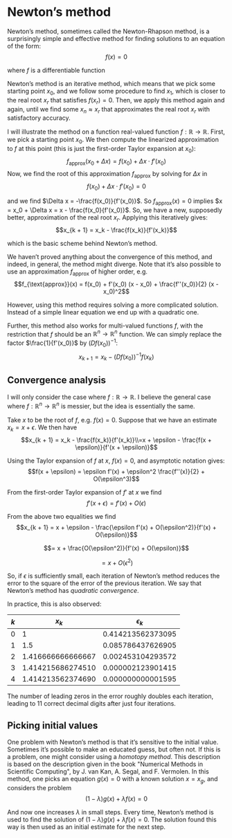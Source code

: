 ﻿# Newton’s method

Newton’s method, sometimes called the Newton-Rhapson method, is a surprisingly simple and effective method for finding solutions to an equation of the form:
$$f(x) = 0$$

where $f$ is a differentiable function

Newton’s method is an iterative method, which means that we pick some starting point $x_0$, and we follow some procedure to find $x_1$, which is closer to the real root $x_r$ that satisfies $f(x_r) = 0$. Then, we apply this method again and again, until we find some $x_n \approx x_r$ that approximates the real root $x_r$ with satisfactory accuracy.

I will illustrate the method on a function real-valued function $f : \mathbb{R} \rightarrow \mathbb{R}$. First, we pick a starting point $x_0$. We then compute the linearized approximation to $f$ at this point (this is just the first-order Taylor expansion at $x_0$):
$$ f_{\text{approx}}(x_0 + \Delta x) = f(x_0) + \Delta x \cdot f'(x_0) $$
Now, we find the root of this approximation $f_{\text{approx}}$ by solving for $\Delta x$ in
$$ f(x_0) + \Delta x \cdot f'(x_0) = 0$$

and we find $\Delta x = -\frac{f(x_0)}{f'(x_0)}$. So $f_{\text{approx}}(x) = 0$ implies $x = x_0 + \Delta x = x - \frac{f(x_0}{f'(x_0)}$. So, we have a new, supposedly better, approximation of the real root $x_r$. Applying this iteratively gives:
$$x_{k + 1} = x_k - \frac{f(x_k)}{f'(x_k)}$$

which is the basic scheme behind Newton’s method.

We haven’t proved anything about the convergence of this method, and indeed, in general, the method might diverge. Note that it’s also possible to use an approximation $f_{\text{approx}}$ of higher order, e.g.
$$f_{\text{approx}}(x) = f(x_0) + f'(x_0) (x - x_0) + \frac{f''(x_0)}{2} (x - x_0)^2$$

However, using this method requires solving a more complicated solution. Instead of a simple linear equation we end up with a quadratic one.

Further, this method also works for multi-valued functions $f$, with the restriction that $f$ should be an $\mathbb{R}^n \rightarrow \mathbb{R}^n$ function. We can simply replace the factor $\frac{1}{f'(x_0)}$ by $(D f(x_0))^{-1}$:
$$x_{k + 1} = x_k - (Df(x_0))^{-1}f(x_k)$$


## Convergence analysis

I will only consider the case where $f : \mathbb{R} \rightarrow \mathbb{R}$. I believe the general case where $f : \mathbb{R}^n \rightarrow \mathbb{R}^n$ is messier, but the idea is essentially the same.

Take $x$ to be the root of $f$, e.g. $f(x) = 0$. Suppose that we have an estimate $x_k = x + \epsilon$. We then have
$$x_{k + 1} = x_k - \frac{f(x_k)}{f'(x_k)}\\=x + \epsilon - \frac{f(x + \epsilon)}{f'(x + \epsilon)}$$

Using the Taylor expansion of $f$ at $x$, $f(x) = 0$, and asymptotic notation gives:
$$f(x + \epsilon) = \epsilon f'(x) + \epsilon^2 \frac{f''(x)}{2} + O(\epsilon^3)$$

From the first-order Taylor expansion of $f'$ at $x$ we find
$$ f'(x + \epsilon) = f'(x) + O(\epsilon) $$

From the above two equalities we find
$$x_{k + 1} = x + \epsilon - \frac{\epsilon f'(x) + O(\epsilon^2)}{f'(x) + O(\epsilon)}$$

$$= x + \frac{O(\epsilon^2)}{f'(x) + O(\epsilon)}$$

$$= x + O(\epsilon^2)$$

So, if $\epsilon$ is sufficiently small, each iteration of Newton’s method reduces the error to the square of the error of the previous iteration. We say that Newton’s method has *quadratic convergence*.

In practice, this is also observed:

| $k$ | $x_k$ | $\epsilon_k$  |
|--|--|--|
| 0 | 1 | 0.414213562373095 |
| 1 | 1.5 | 0.085786437626905 |
| 2 | 1.416666666666667 | 0.002453104293572 |
| 3 | 1.414215686274510 | 0.000002123901415 |
| 4 | 1.414213562374690 | 0.000000000001595 |

The number of leading zeros in the error roughly doubles each iteration, leading to 11 correct decimal digits after just four iterations.

## Picking initial values

One problem with Newton’s method is that it’s sensitive to the initial value. Sometimes it’s possible to make an educated guess, but often not. If this is a problem, one might consider using a *homotopy method*. This description is based on the description given in the book "Numerical Methods in Scientific Computing", by J. van Kan, A. Segal, and F. Vermolen. In this method, one picks an equation $g(x) = 0$ with a known solution $x = x_g$, and considers the problem
$$ (1 - \lambda) g(x) + \lambda f(x) = 0$$

And now one increases $\lambda$ in small steps. Every time, Newton’s method is used to find the solution of $(1 - \lambda) g(x) + \lambda f(x) = 0$. The solution found this way is then used as an initial estimate for the next step.
